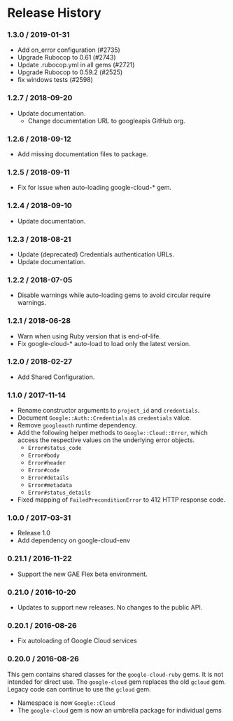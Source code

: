 # Release History

### 1.3.0 / 2019-01-31

* Add on_error configuration (#2735)
* Upgrade Rubocop to 0.61 (#2743)
* Update .rubocop.yml in all gems (#2721)
* Upgrade Rubocop to 0.59.2 (#2525)
* fix windows tests (#2598)

### 1.2.7 / 2018-09-20

* Update documentation.
  * Change documentation URL to googleapis GitHub org.

### 1.2.6 / 2018-09-12

* Add missing documentation files to package.

### 1.2.5 / 2018-09-11

* Fix for issue when auto-loading google-cloud-* gem.

### 1.2.4 / 2018-09-10

* Update documentation.

### 1.2.3 / 2018-08-21

* Update (deprecated) Credentials authentication URLs.
* Update documentation.

### 1.2.2 / 2018-07-05

* Disable warnings while auto-loading gems to avoid circular require warnings.

### 1.2.1 / 2018-06-28

* Warn when using Ruby version that is end-of-life.
* Fix google-cloud-* auto-load to load only the latest version.

### 1.2.0 / 2018-02-27

* Add Shared Configuration.

### 1.1.0 / 2017-11-14

* Rename constructor arguments to `project_id` and `credentials`.
* Document `Google::Auth::Credentials` as `credentials` value.
* Remove `googleauth` runtime dependency.
* Add the following helper methods to `Google::Cloud::Error`, which access the
  respective values on the underlying error objects.
  * `Error#status_code`
  * `Error#body`
  * `Error#header`
  * `Error#code`
  * `Error#details`
  * `Error#metadata`
  * `Error#status_details`
* Fixed mapping of `FailedPreconditionError` to 412 HTTP response code.

### 1.0.0 / 2017-03-31

* Release 1.0
* Add dependency on google-cloud-env

### 0.21.1 / 2016-11-22

* Support the new GAE Flex beta environment.

### 0.21.0 / 2016-10-20

* Updates to support new releases. No changes to the public API.

### 0.20.1 / 2016-08-26

* Fix autoloading of Google Cloud services

### 0.20.0 / 2016-08-26

This gem contains shared classes for the `google-cloud-ruby` gems. It is not intended for direct use. The `google-cloud` gem replaces the old `gcloud` gem. Legacy code can continue to use the `gcloud` gem.

* Namespace is now `Google::Cloud`
* The `google-cloud` gem is now an umbrella package for individual gems

